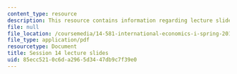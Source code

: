 ```yaml
---
content_type: resource
description: This resource contains information regarding lecture slide 14.
file: null
file_location: /coursemedia/14-581-international-economics-i-spring-2013/85ecc5210c6da2965d3447db9c7f39e0_MIT14_581S13_Lecslides14.pdf
file_type: application/pdf
resourcetype: Document
title: Session 14 lecture slides
uid: 85ecc521-0c6d-a296-5d34-47db9c7f39e0
---
```

